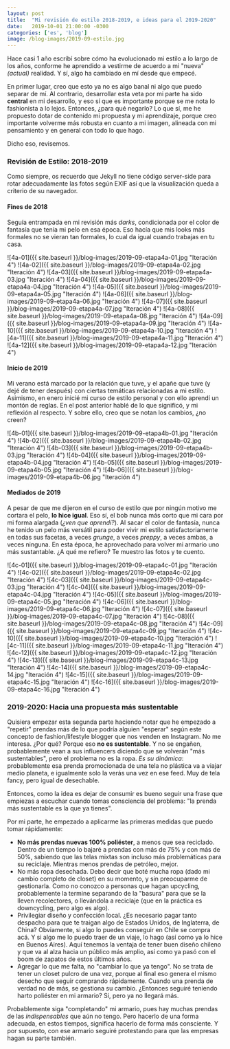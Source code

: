 ```yaml
---
layout: post
title:  "Mi revisión de estilo 2018-2019, e ideas para el 2019-2020"
date:   2019-10-01 21:00:00 -0300
categories: ['es', 'blog']
image: /blog-images/2019-09-estilo.jpg
---
```


Hace casi 1 año escribí sobre cómo ha evolucionado mi estilo a lo largo de los años, conforme he aprendido a vestirme de acuerdo a mi "nueva" *(actual)* realidad. Y sí, algo ha cambiado en mí desde que empecé.

En primer lugar, creo que esto ya no es algo banal ni algo que puedo separar de mí. Al contrario, desarrollar esta veta por mi parte ha sido **central** en mi desarrollo, y eso sí que es importante porque se me nota lo fashionista a lo lejos. Entonces, ¿para qué negarlo? Lo que sí, me he propuesto dotar de contenido mi propuesta y mi aprendizaje, porque creo importante volverme más robusta en cuanto a mi imagen, alineada con mi pensamiento y en general con todo lo que hago.

Dicho eso, revisemos.

### Revisión de Estilo: 2018-2019

Como siempre, os recuerdo que Jekyll no tiene código server-side para rotar adecuadamente las fotos según EXIF así que la visualización queda a criterio de su navegador.

#### Fines de 2018

Seguía entrampada en mi revisión más *darks*, condicionada por el color de fantasía que tenía mi pelo en esa época. Eso hacía que mis looks más formales no se vieran tan formales, lo cual da igual cuando trabajas en tu casa.

![4a-01]({{ site.baseurl }}/blog-images/2019-09-etapa4a-01.jpg "Iteración 4")
![4a-02]({{ site.baseurl }}/blog-images/2019-09-etapa4a-02.jpg "Iteración 4")
![4a-03]({{ site.baseurl }}/blog-images/2019-09-etapa4a-03.jpg "Iteración 4")
![4a-04]({{ site.baseurl }}/blog-images/2019-09-etapa4a-04.jpg "Iteración 4")
![4a-05]({{ site.baseurl }}/blog-images/2019-09-etapa4a-05.jpg "Iteración 4")
![4a-06]({{ site.baseurl }}/blog-images/2019-09-etapa4a-06.jpg "Iteración 4")
![4a-07]({{ site.baseurl }}/blog-images/2019-09-etapa4a-07.jpg "Iteración 4")
![4a-08]({{ site.baseurl }}/blog-images/2019-09-etapa4a-08.jpg "Iteración 4")
![4a-09]({{ site.baseurl }}/blog-images/2019-09-etapa4a-09.jpg "Iteración 4")
![4a-10]({{ site.baseurl }}/blog-images/2019-09-etapa4a-10.jpg "Iteración 4")
![4a-11]({{ site.baseurl }}/blog-images/2019-09-etapa4a-11.jpg "Iteración 4")
![4a-12]({{ site.baseurl }}/blog-images/2019-09-etapa4a-12.jpg "Iteración 4")

#### Inicio de 2019

Mi verano está marcado por la relación que tuve, y el apañe que tuve (y dejé de tener después) con ciertas temáticas relacionadas a mi estilo. Asimismo, en enero inicié mi curso de estilo personal y con ello aprendí un montón de reglas. En el post anterior hablé de lo que significó, y mi reflexión al respecto. Y sobre ello, creo que se notan los cambios, ¿no creen?

![4b-01]({{ site.baseurl }}/blog-images/2019-09-etapa4b-01.jpg "Iteración 4")
![4b-02]({{ site.baseurl }}/blog-images/2019-09-etapa4b-02.jpg "Iteración 4")
![4b-03]({{ site.baseurl }}/blog-images/2019-09-etapa4b-03.jpg "Iteración 4")
![4b-04]({{ site.baseurl }}/blog-images/2019-09-etapa4b-04.jpg "Iteración 4")
![4b-05]({{ site.baseurl }}/blog-images/2019-09-etapa4b-05.jpg "Iteración 4")
![4b-06]({{ site.baseurl }}/blog-images/2019-09-etapa4b-06.jpg "Iteración 4")


#### Mediados de 2019

A pesar de que me dijeron en el curso de estilo que por ningún motivo me cortara el pelo, **lo hice igual**. Eso sí, el bob nunca más corto que mi cara por mi forma alargada (*¿ven que aprendí?*). Al sacar el color de fantasía, nunca he tenido un pelo más versátil para poder vivir mi estilo satisfactoriamente en todas sus facetas, a veces *grunge*, a veces *preppy*, a veces ambas, a veces ninguna. En esta época, he aprovechado para volver mi armario uno más sustantable. ¿A qué me refiero? Te muestro las fotos y te cuento.

![4c-01]({{ site.baseurl }}/blog-images/2019-09-etapa4c-01.jpg "Iteración 4")
![4c-02]({{ site.baseurl }}/blog-images/2019-09-etapa4c-02.jpg "Iteración 4")
![4c-03]({{ site.baseurl }}/blog-images/2019-09-etapa4c-03.jpg "Iteración 4")
![4c-04]({{ site.baseurl }}/blog-images/2019-09-etapa4c-04.jpg "Iteración 4")
![4c-05]({{ site.baseurl }}/blog-images/2019-09-etapa4c-05.jpg "Iteración 4")
![4c-06]({{ site.baseurl }}/blog-images/2019-09-etapa4c-06.jpg "Iteración 4")
![4c-07]({{ site.baseurl }}/blog-images/2019-09-etapa4c-07.jpg "Iteración 4")
![4c-08]({{ site.baseurl }}/blog-images/2019-09-etapa4c-08.jpg "Iteración 4")
![4c-09]({{ site.baseurl }}/blog-images/2019-09-etapa4c-09.jpg "Iteración 4")
![4c-10]({{ site.baseurl }}/blog-images/2019-09-etapa4c-10.jpg "Iteración 4")
![4c-11]({{ site.baseurl }}/blog-images/2019-09-etapa4c-11.jpg "Iteración 4")
![4c-12]({{ site.baseurl }}/blog-images/2019-09-etapa4c-12.jpg "Iteración 4")
![4c-13]({{ site.baseurl }}/blog-images/2019-09-etapa4c-13.jpg "Iteración 4")
![4c-14]({{ site.baseurl }}/blog-images/2019-09-etapa4c-14.jpg "Iteración 4")
![4c-15]({{ site.baseurl }}/blog-images/2019-09-etapa4c-15.jpg "Iteración 4")
![4c-16]({{ site.baseurl }}/blog-images/2019-09-etapa4c-16.jpg "Iteración 4")

### 2019-2020: Hacia una propuesta más sustentable

Quisiera empezar esta segunda parte haciendo notar que he empezado a "repetir" prendas más de lo que podría alguien "esperar" según este concepto de fashion/lifestyle blogger que nos venden en Instagram. No me interesa. ¿Por qué? Porque eso **no es sustentable**. Y no se engañen, probablemente vean a sus influencers diciendo que se volverán "más sustentables", pero el problema no es la ropa. *Es su dinámica*: probablemente esa prenda promocionada de una tela no plástica va a viajar medio planeta, e igualmente solo la verás una vez en ese feed. Muy de tela fancy, pero igual de desechable.

Entonces, como la idea es dejar de consumir es bueno seguir una frase que empiezas a escuchar cuando tomas consciencia del problema: "la prenda más sustentable es la que ya tienes".

Por mi parte, he empezado a aplicarme las primeras medidas que puedo tomar rápidamente:

- **No más prendas nuevas 100% poliéster**, a menos que sea reciclado. Dentro de un tiempo lo bajaré a prendas con más de 75% y con más de 50%, sabiendo que las telas mixtas son incluso más problemáticas para su reciclaje. Mientras menos prendas de petróleo, mejor.
- No más ropa desechada. Debo decir que boté mucha ropa (dado mi cambio completo de closet) en su momento, y sin preocuparme de gestionarla. Como no conozco a personas que hagan upcycling, probablemente la termine separando de la "basura" para que se la lleven recolectores, o llevándola a reciclaje (que en la práctica es downcycling, pero algo es algo).
- Privilegiar diseño y confección local. ¿Es necesario pagar tanto despacho para que te traigan algo de Estados Unidos, de Inglaterra, de China? Obviamente, si algo lo puedes conseguir en Chile se compra acá. Y si algo me lo puedo traer de un viaje, lo hago (así como ya lo hice en Buenos Aires). Aquí tenemos la ventaja de tener buen diseño chileno y que va al alza hacia un público más amplio, así como ya pasó con el boom de zapatos de estos últimos años.
- Agregar lo que me falta, no "cambiar lo que ya tengo". No se trata de tener un closet pulcro de una vez, porque al final eso genera el mismo desecho que seguir comprando rápidamente. Cuando una prenda de verdad no de más, se gestiona su cambio. ¿Entonces seguiré teniendo harto poliéster en mi armario? Sí, pero ya no llegará más.

Probablemente siga "completando" mi armario, pues hay muchas prendas de las *indispensables* que aún no tengo. Pero hacerlo de una forma adecuada, en estos tiempos, significa hacerlo de forma más consciente. Y por supuesto, con ese armario seguiré protestando para que las empresas hagan su parte también.

